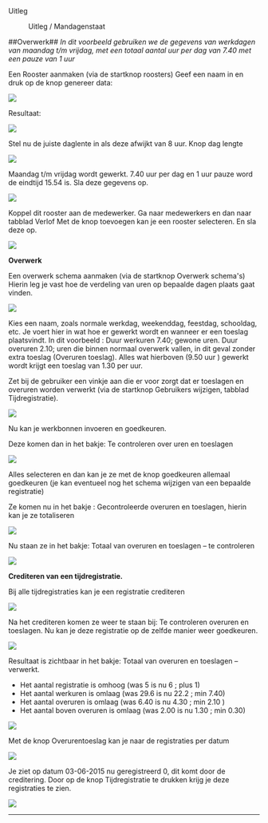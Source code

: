 <properties>
	<page>
		<title>uitleg</title>
		<description>Uitleg</description>
	</page>
	<menu>
		<position>Uitleg / Mandagenstaat</position>
		<title>Overwerk</title>
	</menu>
</properties>

##Overwerk##
*In dit voorbeeld gebruiken we de gegevens van werkdagen van maandag t/m vrijdag, met een totaal aantal uur per dag van 7.40 met een pauze van 1 uur*

Een Rooster aanmaken (via de startknop roosters)
Geef een naam in en druk op de knop genereer data:

![](images/1.jpeg)

Resultaat:

![](images/2.jpeg)

Stel nu de juiste daglente in als deze afwijkt van 8 uur. Knop dag lengte

![](images/3.jpeg)

Maandag t/m vrijdag wordt gewerkt. 7.40 uur per dag en 1 uur pauze word de eindtijd 15.54 is.
Sla deze gegevens op.
 
![](images/4.jpeg)

Koppel dit rooster aan de medewerker.
Ga naar medewerkers en dan naar tabblad Verlof
Met de knop toevoegen kan je een rooster selecteren. En sla deze op.

![](images/5.jpeg)

**Overwerk**

Een overwerk schema aanmaken (via de startknop Overwerk schema's)
Hierin leg je vast hoe de verdeling van uren op bepaalde dagen plaats gaat vinden.

![](images/6.jpeg)

Kies een naam, zoals normale werkdag, weekenddag, feestdag, schooldag, etc.  Je voert hier in wat hoe er gewerkt wordt en wanneer er een toeslag plaatsvindt. In dit voorbeeld : Duur werkuren 7.40; gewone uren. Duur overuren 2.10; uren die binnen normaal overwerk vallen, in dit geval zonder extra toeslag (Overuren toeslag). Alles wat hierboven (9.50 uur ) gewerkt wordt krijgt een toeslag van 1.30 per uur.

Zet bij de gebruiker een vinkje aan die er voor zorgt dat er toeslagen en overuren worden verwerkt
(via de startknop Gebruikers wijzigen, tabblad Tijdregistratie).

![](images/7.jpeg)

Nu kan je werkbonnen invoeren en goedkeuren.

Deze komen dan in het bakje: Te controleren over uren en toeslagen

![](images/8.jpeg)

Alles selecteren en dan kan je ze met de knop goedkeuren allemaal goedkeuren (je kan eventueel nog het schema wijzigen van een bepaalde registratie) 

Ze komen nu in het bakje : Gecontroleerde overuren en toeslagen, hierin kan je ze totaliseren

![](images/9.jpeg)

Nu staan ze in het bakje: Totaal van overuren en toeslagen – te controleren
 
![](images/10.jpeg)

**Crediteren van een tijdregistratie.**

Bij alle tijdregistraties kan je een registratie crediteren

![](images/11.jpeg)

Na het crediteren komen ze weer te staan bij: Te controleren overuren en toeslagen.
Nu kan je deze registratie op de zelfde manier weer goedkeuren.

![](images/12.jpeg)

Resultaat is zichtbaar in het bakje: Totaal van overuren en toeslagen – verwerkt.

* Het aantal registratie is omhoog (was 5 is nu 6 ; plus 1)
* Het aantal werkuren is omlaag (was 29.6 is nu 22.2 ; min 7.40)
* Het aantal overuren is omlaag (was  6.40 is nu 4.30 ; min 2.10 )
* Het aantal boven overuren is omlaag (was 2.00 is nu 1.30 ; min 0.30)

![](images/13.jpeg)
 

Met de knop Overurentoeslag kan je naar de registraties per datum

![](images/14.jpeg)

Je ziet op datum 03-06-2015 nu geregistreerd 0, dit komt door de creditering.
Door op de knop Tijdregistratie te drukken krijg je deze registraties te zien.

![](images/15.jpeg)


--------------






